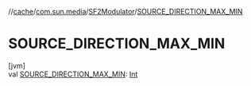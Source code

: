 //[cache](../../../index.md)/[com.sun.media](../index.md)/[SF2Modulator](index.md)/[SOURCE_DIRECTION_MAX_MIN](-s-o-u-r-c-e_-d-i-r-e-c-t-i-o-n_-m-a-x_-m-i-n.md)

# SOURCE_DIRECTION_MAX_MIN

[jvm]\
val [SOURCE_DIRECTION_MAX_MIN](-s-o-u-r-c-e_-d-i-r-e-c-t-i-o-n_-m-a-x_-m-i-n.md): [Int](https://kotlinlang.org/api/latest/jvm/stdlib/kotlin/-int/index.html)
